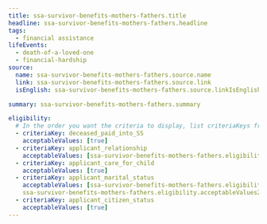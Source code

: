 ```yaml
---
title: ssa-survivor-benefits-mothers-fathers.title
headline: ssa-survivor-benefits-mothers-fathers.headline
tags:
  - financial assistance
lifeEvents:
  - death-of-a-loved-one
  - financial-hardship
source:
  name: ssa-survivor-benefits-mothers-fathers.source.name
  link: ssa-survivor-benefits-mothers-fathers.source.link
  isEnglish: ssa-survivor-benefits-mothers-fathers.source.linkIsEnglish

summary: ssa-survivor-benefits-mothers-fathers.summary

eligibility:
  # In the order you want the criteria to display, list criteriaKeys from the csv here, each followed by a comma-separated list of which values indicate eligibility for that criteria. Wrap individual values in quotes if they have inner commas.
  - criteriaKey: deceased_paid_into_SS
    acceptableValues: [true]
  - criteriaKey: applicant_relationship
    acceptableValues: [ssa-survivor-benefits-mothers-fathers.eligibility.acceptableValues]
  - criteriaKey: applicant_care_for_child
    acceptableValues: [true]
  - criteriaKey: applicant_marital_status
    acceptableValues: [ssa-survivor-benefits-mothers-fathers.eligibility.acceptableValues1, 
    ssa-survivor-benefits-mothers-fathers.eligibility.acceptableValues2]
  - criteriaKey: applicant_citizen_status
    acceptableValues: [true]
---
```

